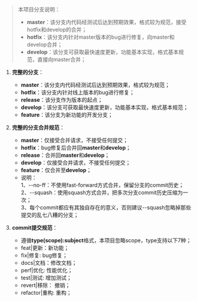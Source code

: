 
> 本项目分支说明：
> - **master**：该分支内代码经测试后达到预期效果，格式较为规范，接受hotfix和develop的合并；
> - **hotfix**：该分支内针对master版本的bug进行修复，向master和develop合并；
> - **develop**：该分支可获取最快速度更新，功能基本实现，格式基本规范，直接向master合并；

1. **完整的分支**：
    - **master**：该分支内代码经测试后达到预期效果，格式较为规范；
    - **hotfix**：该分支内针对线上版本的bug进行修复；
    - **release**：该分支作为版本的起点；
    - **develop**：该分支可获取最快速度更新，功能基本实现，格式基本规范；
    - **feature**：该分支为新功能的开发分支；

2. **完整的分支合并规范**：
    - **master**：仅接受合并请求，不接受任何提交；
    - **hotfix**：bug修复后合并回**master**和**develop**；
    - **release**：合并回**master**和**develop**；
    - **develop**：仅接受合并请求，不接受任何提交；
    - **feature**：仅合并至**develop**；
    - 说明：  
      1、--no-ff：不使用fast-forward方式合并，保留分支的commit历史；  
      2、--squash：使用squash方式合并，把多次分支commit历史压缩为一次；  
      3、每个commit都应有其独自存在的意义，否则建议--squash忽略掉那些提交的乱七八糟的分支；
3. **commit提交规范**：
    - 遵循**type(scope):subject**格式，本项目忽略scope，type支持以下7种；
    - feat|更新：新功能；
    - fix|修复: bug修复；
    - docs|文档：修改文档；
    - perf|优化: 性能优化；
    - test|测试: 增加测试；
    - revert|移除： 撤销；
    - refactor|重构: 重构；